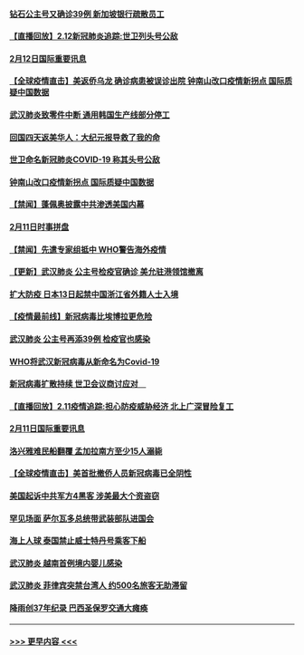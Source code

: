 #### [钻石公主号又确诊39例 新加坡银行疏散员工](../pages/prog202/a102775691.md?t=02130122) 
#### [【直播回放】2.12新冠肺炎追踪:世卫列头号公敌](../pages/prog202/a102775541.md?t=02130122) 
#### [2月12日国际重要讯息](../pages/prog202/a102775437.md?t=02130122) 
#### [【全球疫情直击】美返侨乌龙 确诊病患被误诊出院 钟南山改口疫情新拐点 国际质疑中国数据](../pages/prog202/a102775378.md?t=02130122) 
#### [武汉肺炎致零件中断 通用韩国生产线部分停工](../pages/prog202/a102775365.md?t=02130122) 
#### [回国四天返美华人：大纪元报导救了我的命](../pages/prog202/a102775342.md?t=02130122) 
#### [世卫命名新冠肺炎COVID-19 称其头号公敌](../pages/prog202/a102775196.md?t=02130122) 
#### [钟南山改口疫情新拐点 国际质疑中国数据](../pages/prog202/a102775178.md?t=02130122) 
#### [【禁闻】蓬佩奥披露中共渗透美国内幕](../pages/prog202/a102775129.md?t=02130122) 
#### [2月11日时事拼盘](../pages/prog202/a102775140.md?t=02130122) 
#### [【禁闻】先遣专家组抵中 WHO警告海外疫情](../pages/prog202/a102775112.md?t=02130122) 
#### [【更新】武汉肺炎 公主号检疫官确诊 美允驻港领馆撤离](../pages/prog202/a102770740.md?t=02130122) 
#### [扩大防疫 日本13日起禁中国浙江省外籍人士入境](../pages/prog202/a102775051.md?t=02130122) 
#### [【疫情最前线】新冠病毒比埃博拉更危险](../pages/prog202/a102775043.md?t=02130122) 
#### [武汉肺炎 公主号再添39例 检疫官也感染](../pages/prog202/a102775031.md?t=02130122) 
#### [WHO将武汉新冠病毒从新命名为Covid-19](../pages/prog202/a102774891.md?t=02130122) 
#### [新冠病毒扩散持续 世卫会议商讨应对　](../pages/prog202/a102774850.md?t=02130122) 
#### [【直播回放】2.11疫情追踪:担心防疫威胁经济 北上广深冒险复工](../pages/prog202/a102774741.md?t=02130122) 
#### [2月11日国际重要讯息](../pages/prog202/a102774621.md?t=02130122) 
#### [洛兴雅难民船翻覆 孟加拉南方至少15人溺毙](../pages/prog202/a102774586.md?t=02130122) 
#### [【全球疫情直击】美首批撤侨人员新冠病毒已全阴性](../pages/prog202/a102774523.md?t=02130122) 
#### [美国起诉中共军方4黑客 涉美最大个资盗窃](../pages/prog202/a102774508.md?t=02130122) 
#### [罕见场面  萨尔瓦多总统带武装部队进国会](../pages/prog202/a102774494.md?t=02130122) 
#### [海上人球 泰国禁止威士特丹号乘客下船](../pages/prog202/a102774384.md?t=02130122) 
#### [武汉肺炎 越南首例境内婴儿感染](../pages/prog202/a102774365.md?t=02130122) 
#### [武汉肺炎 菲律宾突禁台湾人 约500名旅客无助滞留](../pages/prog202/a102774288.md?t=02130122) 
#### [降雨创37年纪录 巴西圣保罗交通大瘫痪](../pages/prog202/a102774273.md?t=02130122) 

----
#### [ >>> 更早内容 <<< ](../indexes/prog202-earlier.md)
